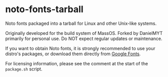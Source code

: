 # noto-fonts-tarball
Noto fonts packaged into a tarball for Linux and other Unix-like systems.

Originally developed for the build system of MassOS. Forked by DanielMYT primarily for personal use. Do NOT expect regular updates or maintenance.

If you want to obtain Noto fonts, it is strongly recommended to use your distro's packages, or download them directly from [Google Fonts](https://fonts.google.com/noto).

For licensing information, please see the comment at the start of the `package.sh` script.
